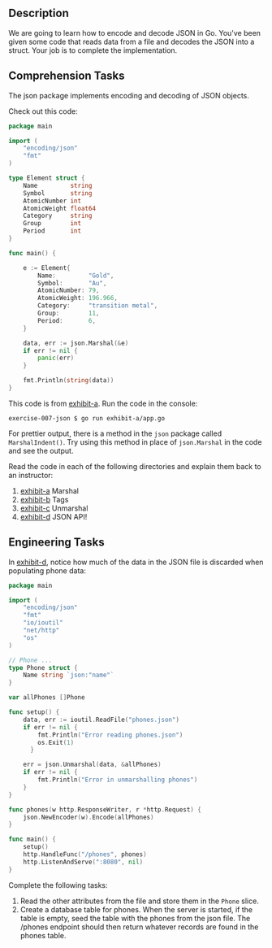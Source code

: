 ## Description

We are going to learn how to encode and decode JSON in Go. You've been given some code that reads data from a file and decodes the JSON into a struct. Your job is to complete the implementation.

## Comprehension Tasks

The json package implements encoding and decoding of JSON objects.

Check out this code:

```go
package main

import (
	"encoding/json"
	"fmt"
)

type Element struct {
	Name         string
	Symbol       string
	AtomicNumber int
	AtomicWeight float64
	Category     string
	Group        int
	Period       int
}

func main() {

	e := Element{
		Name:         "Gold",
		Symbol:       "Au",
		AtomicNumber: 79,
		AtomicWeight: 196.966,
		Category:     "transition metal",
		Group:        11,
		Period:       6,
	}

	data, err := json.Marshal(&e)
	if err != nil {
		panic(err)
	}

	fmt.Println(string(data))
}
```

This code is from [exhibit-a](). Run the code in the console:

```
exercise-007-json $ go run exhibit-a/app.go
```

For prettier output, there is a method in the `json` package called `MarshalIndent()`.
Try using this method in place of `json.Marshal` in the code and see the output.

Read the code in each of the following directories and explain them back to an instructor:

1. [exhibit-a]() Marshal
1. [exhibit-b]() Tags
1. [exhibit-c]() Unmarshal
1. [exhibit-d]() JSON API!

## Engineering Tasks

In [exhibit-d](), notice how much of the data in the JSON file is discarded when populating phone data:

```go
package main

import (
	"encoding/json"
	"fmt"
	"io/ioutil"
	"net/http"
	"os"
)

// Phone ...
type Phone struct {
    Name string `json:"name"`
}

var allPhones []Phone

func setup() {
    data, err := ioutil.ReadFile("phones.json")
    if err != nil {
        fmt.Println("Error reading phones.json")
        os.Exit(1)
      }

    err = json.Unmarshal(data, &allPhones)
    if err != nil {
        fmt.Println("Error in unmarshalling phones")
    }
}

func phones(w http.ResponseWriter, r *http.Request) {
    json.NewEncoder(w).Encode(allPhones)
}

func main() {
    setup()
    http.HandleFunc("/phones", phones)
    http.ListenAndServe(":8080", nil)
}
```

Complete the following tasks:

1. Read the other attributes from the file and store them in the `Phone` slice.
2. Create a database table for phones. When the server is started, if the table is empty, seed the table with the phones from the json file. The /phones endpoint should then return whatever records are found in the phones table.
